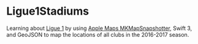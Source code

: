 # Ligue1Stadiums

Learning about [Ligue 1](http://www.ligue1.com/) by using [Apple Maps MKMapSnapshotter](https://developer.apple.com/reference/mapkit/mkmapsnapshotter), Swift 3, and GeoJSON to map the locations of all clubs in the 2016-2017 season.

